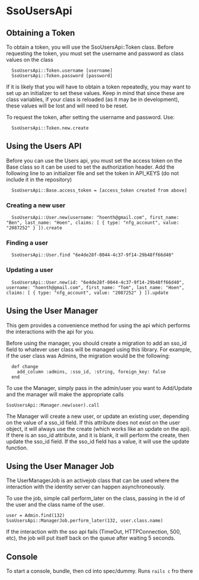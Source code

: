 # SsoUsersApi

## Obtaining a Token
To obtain a token, you will use the SsoUsersApi::Token class. Before requesting the token, you must set the username and password as class values on the class

````
  SsoUsersApi::Token.username [username]
  SsoUsersApi::Token.password [password]
````

If it is likely that you will have to obtain a token repeatedly, you may want to set up an initializer to set these values. Keep in mind that since these are class variables, if your class is reloaded (as it may be in development), these values will be lost and will need to be reset.

To request the token, after setting the username and password. Use:

````
  SsoUsersApi::Token.new.create
````

## Using the Users API
Before you can use the Users api, you must set the access token on the Base class so it can be used to set the authorization header. Add the following line to an initializer file and set the token in API_KEYS (do not include it in the repository)

````
  SsoUsersApi::Base.access_token = [access_token created from above]
````

### Creating a new user

````
  SsoUsersApi::User.new(username: "hoenth@gmail.com", first_name: "Ben", last_name: "Hoen", claims: [ { type: "nfg_account", value: "2087252" } ]).create
````

### Finding a user

````
  SsoUsersApi::User.find "6e4de28f-0044-4c37-9f14-29b48ff66d40"
````

### Updating a user

````
  SsoUsersApi::User.new(id: "6e4de28f-0044-4c37-9f14-29b48ff66d40", username: "hoenth@gmail.com", first_name: "Tom", last_name: "Hoen", claims: [ { type: "nfg_account", value: "2087252" } ]).update
````

## Using the User Manager
This gem provides a convenience method for using the api which performs the interactions with the api for you.

Before using the manager, you should create a migration to add an sso_id field to whatever user class will be managed using this library.  For example, if the user class was Admins, the migration would be the following:

````
  def change
    add_column :admins, :sso_id, :string, foreign_key: false
  end

````

To use the Manager, simply pass in the admin/user you want to Add/Update and the manager will make the appropriate calls

````
SsoUsersApi::Manager.new(user).call
````

The Manager will create a new user, or update an existing user, depending on the value of a sso_id field. If this attribute does not exist on the user object, it will always use the create (which works like an update on the api). If there is an sso_id attribute, and it is blank, it will perform the create, then update the sso_id field. If the sso_id field has a value, it will use the update function.

## Using the User Manager Job
The UserManagerJob is an activejob class that can be used where the interaction with the identity server can happen asynchroneously.

To use the job, simple call perform_later on the class, passing in the id of the user and the class name of the user.

````
user = Admin.find(132)
SsoUsersApi::ManagerJob.perform_later(132, user.class.name)
````

If the interaction with the sso api fails (TimeOut, HTTPConnection, 500, etc), the job will put itself back on the queue after waiting 5 seconds.

## Console
To start a console, bundle, then cd into spec/dummy. Runs `rails c` fro there